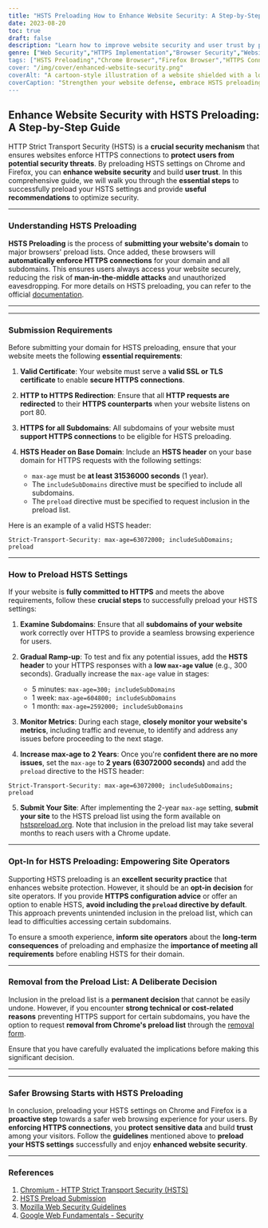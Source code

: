 ```yaml
---
title: "HSTS Preloading How to Enhance Website Security: A Step-by-Step Guide"
date: 2023-08-20
toc: true
draft: false
description: "Learn how to improve website security and user trust by preloading HSTS settings on Chrome and Firefox. Follow our step-by-step guide for seamless implementation."
genre: ["Web Security","HTTPS Implementation","Browser Security","Website Encryption","Internet Protection","SSL", TLS","Cybersecurity Guide","Online Privacy","Web Development","Internet Safety"]
tags: ["HSTS Preloading","Chrome Browser","Firefox Browser","HTTPS Connection","Website Security","SSL", "TLS Certificate","Web Encryption","Secure Web Browsing","HSTS Header","HTTP Strict Transport Security","Website Protection","Enhanced Security","Web Security Guide","HTTPS Best Practices","Secure Web Development","Online Security Tips","Browser Security Features","Data Privacy","Cyber Threats","Cyber Defense", "Step by Step Guide to HSTS Preloading","Improving Website Security with HSTS","Secure Website Connection Tutorial","HSTS Preload List Submission","How to Enable HSTS in Chrome and Firefox","Importance of HTTPS Preloading","Enhancing User Trust with HSTS","HSTS Best Practices for Website Owners","Securing Subdomains with HSTS","Protecting Websites from Cyber Attacks"]
cover: "/img/cover/enhanced-website-security.png"
coverAlt: "A cartoon-style illustration of a website shielded with a lock, representing enhanced security and protection against cyber threats."
coverCaption: "Strengthen your website defense, embrace HSTS preloading."
---
```


## **Enhance Website Security with HSTS Preloading: A Step-by-Step Guide**

HTTP Strict Transport Security (HSTS) is a **crucial security mechanism** that ensures websites enforce HTTPS connections to **protect users from potential security threats**. By preloading HSTS settings on Chrome and Firefox, you can **enhance website security** and build **user trust**. In this comprehensive guide, we will walk you through the **essential steps** to successfully preload your HSTS settings and provide **useful recommendations** to optimize security.

______

### **Understanding HSTS Preloading**

**HSTS Preloading** is the process of **submitting your website's domain** to major browsers' preload lists. Once added, these browsers will **automatically enforce HTTPS connections** for your domain and all subdomains. This ensures users always access your website securely, reducing the risk of **man-in-the-middle attacks** and unauthorized eavesdropping. For more details on HSTS preloading, you can refer to the official [documentation](https://hstspreload.org/).

______

______

### **Submission Requirements**

Before submitting your domain for HSTS preloading, ensure that your website meets the following **essential requirements**:

1. **Valid Certificate**: Your website must serve a **valid SSL or TLS certificate** to enable **secure HTTPS connections**.

2. **HTTP to HTTPS Redirection**: Ensure that all **HTTP requests are redirected** to their **HTTPS counterparts** when your website listens on port 80.

3. **HTTPS for all Subdomains**: All subdomains of your website must **support HTTPS connections** to be eligible for HSTS preloading.

4. **HSTS Header on Base Domain**: Include an **HSTS header** on your base domain for HTTPS requests with the following settings:
   - `max-age` must be **at least 31536000 seconds** (1 year).
   - The `includeSubDomains` directive must be specified to include all subdomains.
   - The `preload` directive must be specified to request inclusion in the preload list.

Here is an example of a valid HSTS header:

```http
Strict-Transport-Security: max-age=63072000; includeSubDomains; preload
```

______

### **How to Preload HSTS Settings**

If your website is **fully committed to HTTPS** and meets the above requirements, follow these **crucial steps** to successfully preload your HSTS settings:

1. **Examine Subdomains**: Ensure that all **subdomains of your website** work correctly over HTTPS to provide a seamless browsing experience for users.

2. **Gradual Ramp-up**: To test and fix any potential issues, add the **HSTS header** to your HTTPS responses with a **low `max-age` value** (e.g., 300 seconds). Gradually increase the `max-age` value in stages:
   - 5 minutes: `max-age=300; includeSubDomains`
   - 1 week: `max-age=604800; includeSubDomains`
   - 1 month: `max-age=2592000; includeSubDomains`

3. **Monitor Metrics**: During each stage, **closely monitor your website's metrics**, including traffic and revenue, to identify and address any issues before proceeding to the next stage.

4. **Increase max-age to 2 Years**: Once you're **confident there are no more issues**, set the `max-age` to **2 years (63072000 seconds)** and add the `preload` directive to the HSTS header:
```http
Strict-Transport-Security: max-age=63072000; includeSubDomains; preload
```

5. **Submit Your Site**: After implementing the 2-year `max-age` setting, **submit your site** to the HSTS preload list using the form available on [hstspreload.org](https://hstspreload.org/). Note that inclusion in the preload list may take several months to reach users with a Chrome update.
______

### **Opt-In for HSTS Preloading: Empowering Site Operators**

Supporting HSTS preloading is an **excellent security practice** that enhances website protection. However, it should be an **opt-in decision** for site operators. If you provide **HTTPS configuration advice** or offer an option to enable HSTS, **avoid including the `preload` directive by default**. This approach prevents unintended inclusion in the preload list, which can lead to difficulties accessing certain subdomains.

To ensure a smooth experience, **inform site operators** about the **long-term consequences** of preloading and emphasize the **importance of meeting all requirements** before enabling HSTS for their domain.

______

### **Removal from the Preload List: A Deliberate Decision**

Inclusion in the preload list is a **permanent decision** that cannot be easily undone. However, if you encounter **strong technical or cost-related reasons** preventing HTTPS support for certain subdomains, you have the option to request **removal from Chrome's preload list** through the [removal form](https://hstspreload.org/removal/).

Ensure that you have carefully evaluated the implications before making this significant decision.
______

______

### **Safer Browsing Starts with HSTS Preloading**

In conclusion, preloading your HSTS settings on Chrome and Firefox is a **proactive step** towards a safer web browsing experience for your users. By **enforcing HTTPS connections**, you **protect sensitive data** and build **trust** among your visitors. Follow the **guidelines** mentioned above to **preload your HSTS settings** successfully and enjoy **enhanced website security**.

______

### References

1. [Chromium - HTTP Strict Transport Security (HSTS)](https://www.chromium.org/hsts/)
2. [HSTS Preload Submission](https://hstspreload.org/)
3. [Mozilla Web Security Guidelines](https://infosec.mozilla.org/guidelines/web_security)
4. [Google Web Fundamentals - Security](https://developers.google.com/web/fundamentals/security/)

